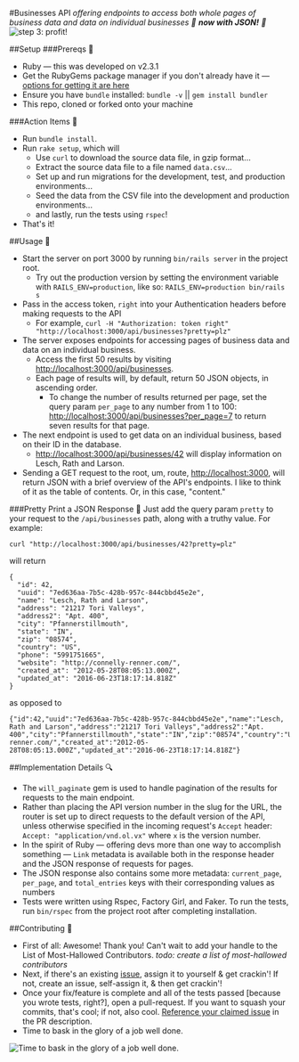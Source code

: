 #Businesses API
_offering endpoints to access both whole pages of business data and data on individual businesses :tada: **now with JSON!** :tada:_
![step 3: profit!](http://media3.giphy.com/media/3oEjHQmvkaHgKaXhWE/giphy.gif)

##Setup
###Prereqs :thought_balloon:
- Ruby &mdash; this was developed on v2.3.1
- Get the RubyGems package manager if you don't already have it &mdash; [options for getting it are here](https://rubygems.org/pages/download)
- Ensure you have `bundle` installed: `bundle -v` || `gem install bundler`
- This repo, cloned or forked onto your machine

###Action Items :bookmark_tabs:
- Run `bundle install`.
- Run `rake setup`, which will
  - Use `curl` to download the source data file, in gzip format...
  - Extract the source data file to a file named `data.csv`...
  - Set up and run migrations for the development, test, and production environments...
  - Seed the data from the CSV file into the development and production environments...
  - and lastly, run the tests using `rspec`!
- That's it!

##Usage :fax:
- Start the server on port 3000 by running `bin/rails server` in the project root.
  - Try out the production version by setting the environment variable with `RAILS_ENV=production`, like so: `RAILS_ENV=production bin/rails s`
- Pass in the access token, `right` into your Authentication headers before making requests to the API
  - For example, `curl -H "Authorization: token right" "http://localhost:3000/api/businesses?pretty=plz"`
- The server exposes endpoints for accessing pages of business data and data on an individual business.
  - Access the first 50 results by visiting [http://localhost:3000/api/businesses](http://localhost:3000/api/businesses).
  - Each page of results will, by default, return 50 JSON objects, in ascending order.
    - To change the number of results returned per page, set the query param `per_page` to any number from 1 to 100: [http://localhost:3000/api/businesses?per_page=7](http://localhost:3000/api/businesses?per_page=7) to return seven results for that page.
- The next endpoint is used to get data on an individual business, based on their ID in the database.
  - [http://localhost:3000/api/businesses/42](http://localhost:3000/api/businesses/42) will display information on Lesch, Rath and Larson.
- Sending a GET request to the root, um, route, [http://localhost:3000](http://localhost:3000), will return JSON with a brief overview of the API's endpoints. I like to think of it as the table of contents. Or, in this case, "content."

###Pretty Print a JSON Response :lipstick:
Just add the query param `pretty` to your request to the `/api/businesses` path, along with a truthy value. For example:

```
curl "http://localhost:3000/api/businesses/42?pretty=plz"
```

will return

```
{
  "id": 42,
  "uuid": "7ed636aa-7b5c-428b-957c-844cbbd45e2e",
  "name": "Lesch, Rath and Larson",
  "address": "21217 Tori Valleys",
  "address2": "Apt. 400",
  "city": "Pfannerstillmouth",
  "state": "IN",
  "zip": "08574",
  "country": "US",
  "phone": "5991751665",
  "website": "http://connelly-renner.com/",
  "created_at": "2012-05-28T08:05:13.000Z",
  "updated_at": "2016-06-23T18:17:14.818Z"
}
```

as opposed to

```
{"id":42,"uuid":"7ed636aa-7b5c-428b-957c-844cbbd45e2e","name":"Lesch, Rath and Larson","address":"21217 Tori Valleys","address2":"Apt. 400","city":"Pfannerstillmouth","state":"IN","zip":"08574","country":"US","phone":"5991751665","website":"http://connelly-renner.com/","created_at":"2012-05-28T08:05:13.000Z","updated_at":"2016-06-23T18:17:14.818Z"}
```

##Implementation Details :mag:
- The `will_paginate` gem is used to handle pagination of the results for requests to the main endpoint.
- Rather than placing the API version number in the slug for the URL, the router is set up to direct requests to the default version of the API, unless otherwise specified in the incoming request's `Accept` header: `Accept: "application/vnd.ol.vx"` where `x` is the version number.
- In the spirit of Ruby &mdash; offering devs more than one way to accomplish something &mdash; `Link` metadata is available both in the response header and the JSON response of requests for pages.
- The JSON response also contains some more metadata: `current_page`, `per_page`, and `total_entries` keys with their corresponding values as numbers
- Tests were written using Rspec, Factory Girl, and Faker. To run the tests, run `bin/rspec` from the project root after completing installation.

##Contributing :memo:
- First of all: Awesome! Thank you! Can't wait to add your handle to the List of Most-Hallowed Contributors. _todo: create a list of most-hallowed contributors_
- Next, if there's an existing [issue](https://github.com/chrisbodhi/ol/issues), assign it to yourself & get crackin'! If not, create an issue, self-assign it, & then get crackin'!
- Once your fix/feature is complete and all of the tests passed [because you wrote tests, right?], open a pull-request. If you want to squash your commits, that's cool; if not, also cool. [Reference your claimed issue](https://github.com/blog/1506-closing-issues-via-pull-requests) in the PR description.
- Time to bask in the glory of a job well done.

![Time to bask in the glory of a job well done.](https://i.imgur.com/8QDVjFo.gif)
